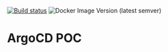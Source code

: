 [![Build status](https://badge.buildkite.com/994055227611f9339ad651c5944fafe950d2fbbd1491df321d.svg)](https://buildkite.com/zaffarano/argocd-sandbox)
![Docker Image Version (latest semver)](https://img.shields.io/docker/v/szaffarano/argocd-sandbox)

# ArgoCD POC
